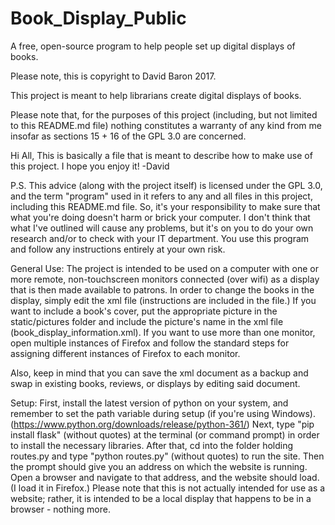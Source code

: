 # Book_Display_Public
A free, open-source program to help people set up digital displays of books.

Please note, this is copyright to David Baron 2017.

This project is meant to help librarians create digital displays of books.

Please note that, for the purposes of this project (including, but not limited to this README.md file) nothing constitutes a warranty of any kind from me insofar as sections 15 + 16 of the GPL 3.0 are concerned.

Hi All, 
This is basically a file that is meant to describe how to make use of this project. I hope you enjoy it! 
-David

P.S. This advice (along with the project itself) is licensed under the GPL 3.0, and the term "program" used in it refers to any and all files in this project, including this README.md file. So, it's your responsibility to make sure that what you're doing doesn't harm or brick your computer. I don't think that what I've outlined will cause any problems, but it's on you to do your own research and/or to check with your IT department. You use this program and follow any instructions entirely at your own risk.

General Use: The project is intended to be used on a computer with one or more remote, non-touchscreen monitors connected (over wifi) as a display that is then made available to patrons. In order to change the books in the display, simply edit the xml file (instructions are included in the file.) If you want to include a book's cover, put the appropriate picture in the static/pictures folder and include the picture's name in the xml file (book_display_information.xml).  If you want to use more than one monitor, open multiple instances of Firefox and follow the standard steps for assigning different instances of Firefox to each monitor.

Also, keep in mind that you can save the xml document as a backup and swap in existing books, reviews, or displays by editing said document.

Setup: First, install the latest version of python on your system, and remember to set the path variable during setup (if you're using Windows). (https://www.python.org/downloads/release/python-361/) Next, type "pip install flask" (without quotes) at the terminal (or command prompt) in order to install the necessary libraries. After that, cd into the folder holding routes.py and type "python routes.py" (without quotes) to run the site. Then the prompt should give you an address on which the website is running. Open a browser and navigate to that address, and the website should load. (I load it in Firefox.) Please note that this is not actually intended for use as a website; rather, it is intended to be a local display that happens to be in a browser - nothing more.
